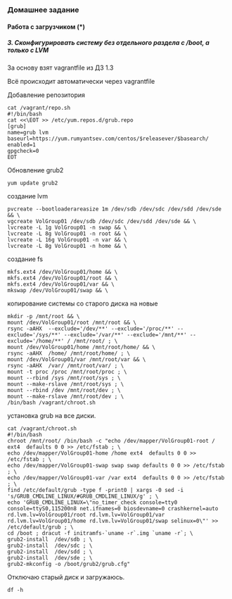### Домашнее задание
#### Работа с загрузчиком (*)
##### 3. Сконфигурировать систему без отдельного раздела с /boot, а только с LVM

За основу взят vagrantfile из ДЗ 1.3

Всё происходит автоматически через vagrantfile

Добавление репозитория
```
cat /vagrant/repo.sh
#!/bin/bash
cat <<\EOT >> /etc/yum.repos.d/grub.repo
[grub]
name=grub lvm
baseurl=https://yum.rumyantsev.com/centos/$releasever/$basearch/
enabled=1
gpgcheck=0
EOT

```
Обновление grub2
```
yum update grub2
```

создание lvm 
```
pvcreate --bootloaderareasize 1m /dev/sdb /dev/sdc /dev/sdd /dev/sde && \
vgcreate VolGroup01 /dev/sdb /dev/sdc /dev/sdd /dev/sde && \
lvcreate -L 1g VolGroup01 -n swap && \
lvcreate -L 8g VolGroup01 -n root && \
lvcreate -L 16g VolGroup01 -n var && \
lvcreate -L 8g VolGroup01 -n home && \
```
создание fs
```
mkfs.ext4 /dev/VolGroup01/home && \
mkfs.ext4 /dev/VolGroup01/root && \
mkfs.ext4 /dev/VolGroup01/var && \
mkswap /dev/VolGroup01/swap && \
```
копирование системы со старого диска на новые
```
mkdir -p /mnt/root && \
mount /dev/VolGroup01/root /mnt/root && \
rsync -aAHX  --exclude='/dev/**' --exclude='/proc/**' --exclude='/sys/**' --exclude='/var/**' --exclude='/mnt/**' --exclude='/home/**' / /mnt/root/ ; \
mount /dev/VolGroup01/home /mnt/root/home/ && \
rsync -aAHX  /home/ /mnt/root/home/ ; \
mount /dev/VolGroup01/var /mnt/root/var && \
rsync -aAHX  /var/ /mnt/root/var/ ; \
mount -t proc /proc /mnt/root/proc ; \
mount --rbind /sys /mnt/root/sys ; \
mount --make-rslave /mnt/root/sys ; \
mount --rbind /dev /mnt/root/dev ; \
mount --make-rslave /mnt/root/dev ; \
/bin/bash /vagrant/chroot.sh
```
установка grub на все диски.
```
cat /vagrant/chroot.sh
#!/bin/bash
chroot /mnt/root/ /bin/bash -c "echo /dev/mapper/VolGroup01-root / ext4  defaults 0 0 >> /etc/fstab ; \
echo /dev/mapper/VolGroup01-home /home ext4  defaults 0 0 >> /etc/fstab ; \
echo /dev/mapper/VolGroup01-swap swap swap defaults 0 0 >> /etc/fstab ; \
echo /dev/mapper/VolGroup01-var /var ext4  defaults 0 0 >> /etc/fstab ; \
find /etc/default/grub -type f -print0 | xargs -0 sed -i 's/GRUB_CMDLINE_LINUX/#GRUB_CMDLINE_LINUX/g' ; \
echo 'GRUB_CMDLINE_LINUX=\"no_timer_check console=tty0 console=ttyS0,115200n8 net.ifnames=0 biosdevname=0 crashkernel=auto rd.lvm.lv=VolGroup01/root rd.lvm.lv=VolGroup01/var rd.lvm.lv=VolGroup01/home rd.lvm.lv=VolGroup01/swap selinux=0\"' >> /etc/default/grub ; \
cd /boot ; dracut -f initramfs-`uname -r`.img `uname -r`; \
grub2-install  /dev/sdb ; \
grub2-install  /dev/sdc ; \
grub2-install  /dev/sdd ; \
grub2-install  /dev/sde ; \
grub2-mkconfig -o /boot/grub2/grub.cfg"
```

Отключаю старый диск и загружаюсь.

```
df -h

```
